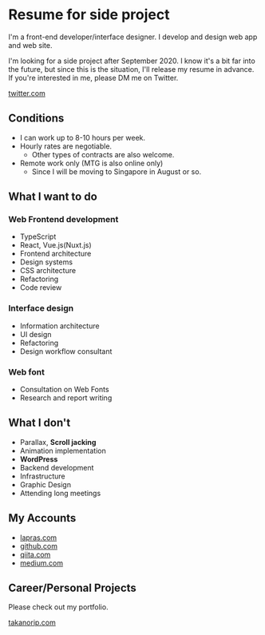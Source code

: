 # Resume for side project

I'm a front-end developer/interface designer. I develop and design web app and web site.

I'm looking for a side project after September 2020. I know it's a bit far into the future, but since this is the situation, I'll release my resume in advance.
If you're interested in me, please DM me on Twitter.

[twitter.com](https://twitter.com/takanoripe)  

## Conditions

- I can work up to 8-10 hours per week.
- Hourly rates are negotiable.
  - Other types of contracts are also welcome.
- Remote work only (MTG is also online only)
  - Since I will be moving to Singapore in August or so.

## What I want to do

### Web Frontend development

- TypeScript
- React, Vue.js(Nuxt.js)
- Frontend architecture
- Design systems
- CSS architecture
- Refactoring
- Code review

### Interface design

- Information architecture
- UI design
- Refactoring
- Design workflow consultant

### Web font

- Consultation on Web Fonts
- Research and report writing

## What I don't

- Parallax, **Scroll jacking**
- Animation implementation
- **WordPress**
- Backend development
- Infrastructure
- Graphic Design
- Attending long meetings

## My Accounts

- [lapras.com](https://lapras.com/public/SHCEMGQ)
- [github.com](https://github.com/takanorip)
- [qiita.com](https://qiita.com/takanorip)
- [medium.com](https://medium.com/takanorip-blog)

## Career/Personal Projects

Please check out my portfolio.

[takanorip.com](https://takanorip.com/)
